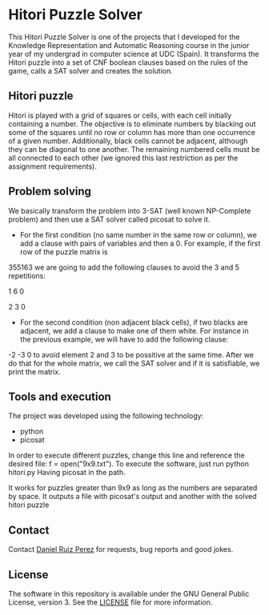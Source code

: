 Hitori Puzzle Solver
============

This Hitori Puzzle Solver is one of the projects that I developed for the Knowledge Representation and Automatic Reasoning course in the junior year of my undergrad in computer science at UDC (Spain). It transforms the Hitori puzzle into a set of CNF boolean clauses based on the rules of the game, calls a SAT solver and creates the solution.


## Hitori puzzle

Hitori is played with a grid of squares or cells, with each cell initially containing a number. The objective is to eliminate numbers by blacking out some of the squares until no row or column has more than one occurrence of a given number. Additionally, black cells cannot be adjacent, although they can be diagonal to one another. The remaining numbered cells must be all connected to each other (we ignored this last restriction as per the assignment requirements).


## Problem solving

We basically transform the problem into 3-SAT (well known NP-Complete problem) and then use a SAT solver called picosat to solve it.
- For the first condition (no same number in the same row or column), we add a clause with pairs of variables and then a 0. For example, if the first row of the puzzle matrix is 

355163 
we are going to add the following clauses to avoid the 3 and 5 repetitions:

1 6 0 

2 3 0 
- For the second condition (non adjacent black cells), if two blacks are adjacent, we add a clause to make one of them white. For instance in the previous example, we will have to add the following clause:

-2 -3 0
to avoid element 2 and 3 to be possitive at the same time.
After we do that for the whole matrix, we call the SAT solver and if it is satisfiable, we print the matrix.


## Tools and execution

The project was developed using the following technology:

- python
- picosat

In order to execute different puzzles, change this line and reference the desired file: f = open("9x9.txt").
To execute the software, just run
python hitori.py
Having picosat in the path.

It works for puzzles greater than 9x9 as long as the numbers are separated by space.
It outputs a file with picosat's output and another with the solved hitori puzzle


## Contact

Contact [Daniel Ruiz Perez](mailto:druiz072@fiu.edu) for requests, bug reports and good jokes.


## License

The software in this repository is available under the GNU General Public License, version 3. See the [LICENSE](https://github.com/DaniRuizPerez/TheoryOfComputationImplementations/blob/master/LICENSE) file for more information.
